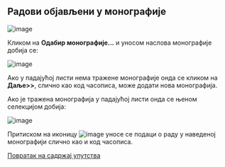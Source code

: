 ## Радови објављени у монографије 
 
 ![image](https://user-images.githubusercontent.com/29538544/150752431-65ef544e-659f-417c-be05-deea7f27e733.png)

Кликом на **Одабир монографије...** и уносом наслова монографије дoбија се:

![image](https://user-images.githubusercontent.com/29538544/150753305-0fd1e613-69c5-47e3-a938-1b631c0e78a1.png)
 
Ако у падајућој листи нема тражене монографије онда се кликом на **Даље>>**, слично као код часописа, може додати нова монографија.

Ако је тражена монографија у падајућој листи онда се њеном селекцијом добија:

![image](https://user-images.githubusercontent.com/29538544/150753390-24808a6c-6e98-4fa2-b1b1-e8bdb222a85b.png)
 
Притиском на иконицу ![image](https://user-images.githubusercontent.com/29538544/150760338-83cbb5dc-d90b-43ad-b4c7-20380bbe5bd5.png) уносе се подаци о раду у наведеној монографији слично као и код часописа.


[Повратак на садржај упутства](../../uputstvo.md#садржај)
